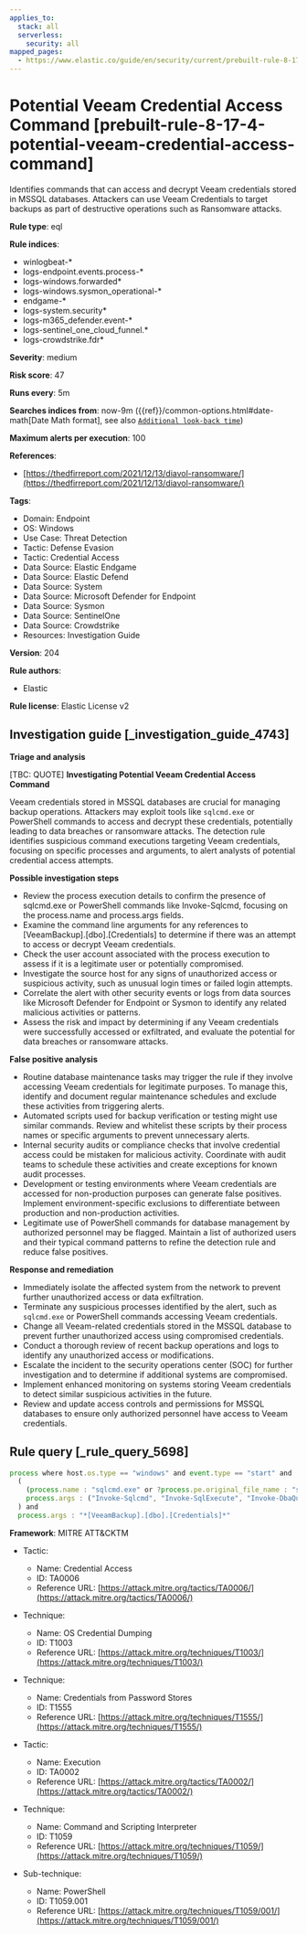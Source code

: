 ```yaml
---
applies_to:
  stack: all
  serverless:
    security: all
mapped_pages:
  - https://www.elastic.co/guide/en/security/current/prebuilt-rule-8-17-4-potential-veeam-credential-access-command.html
---
```


# Potential Veeam Credential Access Command [prebuilt-rule-8-17-4-potential-veeam-credential-access-command]

Identifies commands that can access and decrypt Veeam credentials stored in MSSQL databases. Attackers can use Veeam Credentials to target backups as part of destructive operations such as Ransomware attacks.

**Rule type**: eql

**Rule indices**:

* winlogbeat-*
* logs-endpoint.events.process-*
* logs-windows.forwarded*
* logs-windows.sysmon_operational-*
* endgame-*
* logs-system.security*
* logs-m365_defender.event-*
* logs-sentinel_one_cloud_funnel.*
* logs-crowdstrike.fdr*

**Severity**: medium

**Risk score**: 47

**Runs every**: 5m

**Searches indices from**: now-9m ({{ref}}/common-options.html#date-math[Date Math format], see also [`Additional look-back time`](docs-content://solutions/security/detect-and-alert/create-detection-rule.md#rule-schedule))

**Maximum alerts per execution**: 100

**References**:

* [https://thedfirreport.com/2021/12/13/diavol-ransomware/](https://thedfirreport.com/2021/12/13/diavol-ransomware/)

**Tags**:

* Domain: Endpoint
* OS: Windows
* Use Case: Threat Detection
* Tactic: Defense Evasion
* Tactic: Credential Access
* Data Source: Elastic Endgame
* Data Source: Elastic Defend
* Data Source: System
* Data Source: Microsoft Defender for Endpoint
* Data Source: Sysmon
* Data Source: SentinelOne
* Data Source: Crowdstrike
* Resources: Investigation Guide

**Version**: 204

**Rule authors**:

* Elastic

**Rule license**: Elastic License v2

## Investigation guide [_investigation_guide_4743]

**Triage and analysis**

[TBC: QUOTE]
**Investigating Potential Veeam Credential Access Command**

Veeam credentials stored in MSSQL databases are crucial for managing backup operations. Attackers may exploit tools like `sqlcmd.exe` or PowerShell commands to access and decrypt these credentials, potentially leading to data breaches or ransomware attacks. The detection rule identifies suspicious command executions targeting Veeam credentials, focusing on specific processes and arguments, to alert analysts of potential credential access attempts.

**Possible investigation steps**

* Review the process execution details to confirm the presence of sqlcmd.exe or PowerShell commands like Invoke-Sqlcmd, focusing on the process.name and process.args fields.
* Examine the command line arguments for any references to [VeeamBackup].[dbo].[Credentials] to determine if there was an attempt to access or decrypt Veeam credentials.
* Check the user account associated with the process execution to assess if it is a legitimate user or potentially compromised.
* Investigate the source host for any signs of unauthorized access or suspicious activity, such as unusual login times or failed login attempts.
* Correlate the alert with other security events or logs from data sources like Microsoft Defender for Endpoint or Sysmon to identify any related malicious activities or patterns.
* Assess the risk and impact by determining if any Veeam credentials were successfully accessed or exfiltrated, and evaluate the potential for data breaches or ransomware attacks.

**False positive analysis**

* Routine database maintenance tasks may trigger the rule if they involve accessing Veeam credentials for legitimate purposes. To manage this, identify and document regular maintenance schedules and exclude these activities from triggering alerts.
* Automated scripts used for backup verification or testing might use similar commands. Review and whitelist these scripts by their process names or specific arguments to prevent unnecessary alerts.
* Internal security audits or compliance checks that involve credential access could be mistaken for malicious activity. Coordinate with audit teams to schedule these activities and create exceptions for known audit processes.
* Development or testing environments where Veeam credentials are accessed for non-production purposes can generate false positives. Implement environment-specific exclusions to differentiate between production and non-production activities.
* Legitimate use of PowerShell commands for database management by authorized personnel may be flagged. Maintain a list of authorized users and their typical command patterns to refine the detection rule and reduce false positives.

**Response and remediation**

* Immediately isolate the affected system from the network to prevent further unauthorized access or data exfiltration.
* Terminate any suspicious processes identified by the alert, such as `sqlcmd.exe` or PowerShell commands accessing Veeam credentials.
* Change all Veeam-related credentials stored in the MSSQL database to prevent further unauthorized access using compromised credentials.
* Conduct a thorough review of recent backup operations and logs to identify any unauthorized access or modifications.
* Escalate the incident to the security operations center (SOC) for further investigation and to determine if additional systems are compromised.
* Implement enhanced monitoring on systems storing Veeam credentials to detect similar suspicious activities in the future.
* Review and update access controls and permissions for MSSQL databases to ensure only authorized personnel have access to Veeam credentials.


## Rule query [_rule_query_5698]

```js
process where host.os.type == "windows" and event.type == "start" and
  (
    (process.name : "sqlcmd.exe" or ?process.pe.original_file_name : "sqlcmd.exe") or
    process.args : ("Invoke-Sqlcmd", "Invoke-SqlExecute", "Invoke-DbaQuery", "Invoke-SqlQuery")
  ) and
  process.args : "*[VeeamBackup].[dbo].[Credentials]*"
```

**Framework**: MITRE ATT&CKTM

* Tactic:

    * Name: Credential Access
    * ID: TA0006
    * Reference URL: [https://attack.mitre.org/tactics/TA0006/](https://attack.mitre.org/tactics/TA0006/)

* Technique:

    * Name: OS Credential Dumping
    * ID: T1003
    * Reference URL: [https://attack.mitre.org/techniques/T1003/](https://attack.mitre.org/techniques/T1003/)

* Technique:

    * Name: Credentials from Password Stores
    * ID: T1555
    * Reference URL: [https://attack.mitre.org/techniques/T1555/](https://attack.mitre.org/techniques/T1555/)

* Tactic:

    * Name: Execution
    * ID: TA0002
    * Reference URL: [https://attack.mitre.org/tactics/TA0002/](https://attack.mitre.org/tactics/TA0002/)

* Technique:

    * Name: Command and Scripting Interpreter
    * ID: T1059
    * Reference URL: [https://attack.mitre.org/techniques/T1059/](https://attack.mitre.org/techniques/T1059/)

* Sub-technique:

    * Name: PowerShell
    * ID: T1059.001
    * Reference URL: [https://attack.mitre.org/techniques/T1059/001/](https://attack.mitre.org/techniques/T1059/001/)



